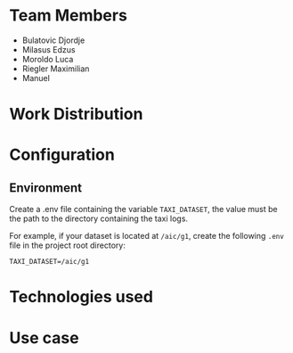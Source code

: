 # Team Members
- Bulatovic Djordje
- Milasus Edzus
- Moroldo Luca
- Riegler Maximilian
- Manuel

# Work Distribution

# Configuration

## Environment
Create a .env file containing the variable `TAXI_DATASET`, the value must be the path to the directory containing the taxi logs.

For example, if your dataset is located at `/aic/g1`, create the following `.env` file in the project root directory:
```
TAXI_DATASET=/aic/g1
```

# Technologies used

# Use case

